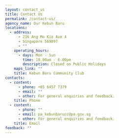 ```yaml
---
layout: contact_us
title: Contact Us
permalink: /contact-us/
agency_name: Our Kebun Baru
locations:
  - address:
      - 216 Ang Mo Kio Ave 4
      - Singapore 569897
      - ""
    operating_hours:
      - days: Mon - Sun
        time: 10.00am - 6.00pm
        description: Closed on Public Holidays
    maps_link: ""
    title: Kebun Baru Community Club
contacts:
  - content:
      - phone: +65 6457 7379
      - email: ""
      - other: For general enquiries and feedback.
    title: Phone
  - content:
      - phone: ""
      - email: pa_kebunbarucc@pa.gov.sg
      - other: For general enquiries and feedback.
    title: Email
feedback: ""
---
```

